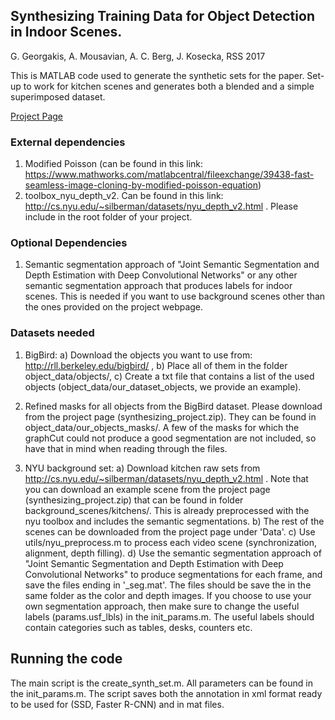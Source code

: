 ## Synthesizing Training Data for Object Detection in Indoor Scenes.
G. Georgakis, A. Mousavian, A. C. Berg, J. Kosecka, RSS 2017

This is MATLAB code used to generate the synthetic sets for the paper. Set-up to work for kitchen scenes and generates both a blended and a simple superimposed dataset.

[Project Page](https://cs.gmu.edu/~robot/synthesizing.html)

### External dependencies
1) Modified Poisson (can be found in this link: https://www.mathworks.com/matlabcentral/fileexchange/39438-fast-seamless-image-cloning-by-modified-poisson-equation)
2) toolbox_nyu_depth_v2. Can be found in this link: http://cs.nyu.edu/~silberman/datasets/nyu_depth_v2.html . Please include in the root folder of your project.

### Optional Dependencies
1) Semantic segmentation approach of "Joint Semantic Segmentation and Depth Estimation with Deep Convolutional Networks" or any other semantic segmentation approach that produces labels for indoor scenes. This is needed if you want to use background scenes other than the ones provided on the project webpage.  

### Datasets needed
1) BigBird: a) Download the objects you want to use from: http://rll.berkeley.edu/bigbird/ , b) Place all of them in the folder object_data/objects/, c) Create a txt file that contains a list of the used objects (object_data/our_dataset_objects, we provide an example).

2) Refined masks for all objects from the BigBird dataset. Please download from the project page (synthesizing_project.zip). They can be found in object_data/our_objects_masks/. A few of the masks for which the graphCut could not produce a good segmentation are not included, so have that in mind when reading through the files.

3) NYU background set: a) Download kitchen raw sets from http://cs.nyu.edu/~silberman/datasets/nyu_depth_v2.html . 
Note that you can download an example scene from the project page (synthesizing_project.zip) that can be found in folder background_scenes/kitchens/. This is already preprocessed with the nyu toolbox and includes the semantic segmentations. b) The rest of the scenes can be downloaded from the project page under 'Data'. c) Use utils/nyu_preprocess.m to process each video scene (synchronization, alignment, depth filling). d) Use the semantic segmentation approach of "Joint Semantic Segmentation and Depth Estimation with Deep Convolutional Networks" to produce segmentations for each frame, and save the files ending in '_seg.mat'. The files should be save the in the same folder as the color and depth images. If you choose to use your own segmentation approach, then make sure to change the useful labels (params.usf_lbls) in the init_params.m. The useful labels should contain categories such as tables, desks, counters etc.

Running the code
-----------------
The main script is the create_synth_set.m. 
All parameters can be found in the init_params.m. 
The script saves both the annotation in xml format ready to be used for (SSD, Faster R-CNN) and in mat files.
